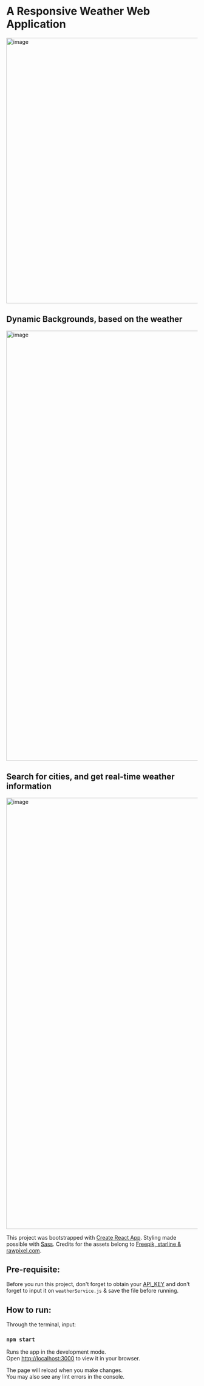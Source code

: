 # A Responsive Weather Web Application
<img width="697" alt="image" src="https://github.com/kymyr/weather-app-js/assets/62489380/af36fe80-9838-4e7c-9884-52a8a8805863">

## Dynamic Backgrounds, based on the weather
<img width="1129" alt="image" src="https://github.com/kymyr/weather-app-js/assets/62489380/4ca363d3-eb0b-42ae-8785-4c3db24bd18c">

## Search for cities, and get real-time weather information
<img width="1132" alt="image" src="https://github.com/kymyr/weather-app-js/assets/62489380/88077e77-cee4-4213-b64a-d618c69b0dcf">

This project was bootstrapped with [Create React App](https://github.com/facebook/create-react-app). Styling made possible with [Sass](https://sass-lang.com). Credits for the assets belong to [Freepik, starline & rawpixel.com](https://www.freepik.com).

## Pre-requisite:

Before you run this project, don't forget to obtain your [API_KEY](https://openweathermap.org/api) and don't forget to input it on `weatherService.js` & save the file before running.

## How to run:

Through the terminal, input:

### `npm start`

Runs the app in the development mode.\
Open [http://localhost:3000](http://localhost:3000) to view it in your browser.

The page will reload when you make changes.\
You may also see any lint errors in the console.

